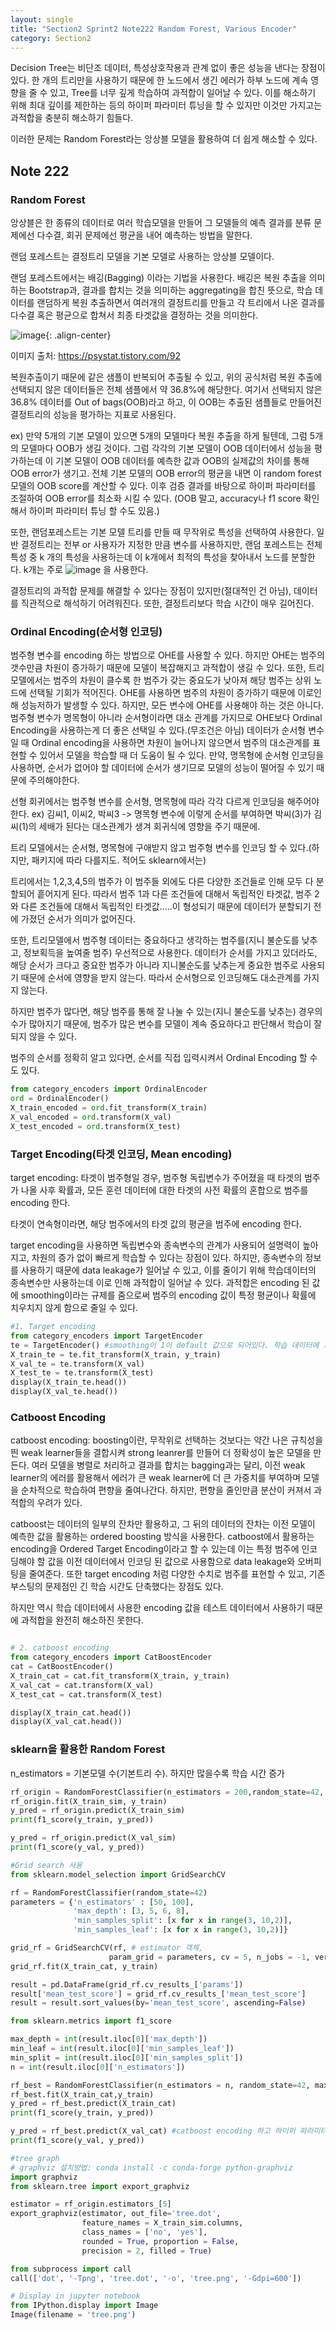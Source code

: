 ```yaml
---
layout: single
title: "Section2 Sprint2 Note222 Random Forest, Various Encoder"
category: Section2
---
```


Decision Tree는 비단조 데이터, 특성상호작용과 관계 없이 좋은 성능을 낸다는 장점이 있다. 한 개의 트리만을 사용하기 때문에 한 노드에서 생긴 에러가 하부 노드에 계속 영향을 줄 수 있고,
Tree를 너무 깊게 학습하여 과적합이 일어날 수 있다. 이를 해소하기 위해 최대 깊이를 제한하는 등의 하이퍼 파라미터 튜닝을 할 수 있지만 이것만 가지고는 과적합을 충분히 해소하기 힘들다.

이러한 문제는 Random Forest라는 앙상블 모델을 활용하여 더 쉽게 해소할 수 있다.

## Note 222
### Random Forest
앙상블은 한 종류의 데이터로 여러 학습모델을 만들어 그 모델들의 예측 결과를 분류 문제에선 다수결, 회귀 문제에선 평균을 내어 예측하는 방법을 말한다.

랜덤 포레스트는 결정트리 모델을 기본 모델로 사용하는 앙상블 모델이다.

랜덤 포레스트에서는 배깅(Bagging) 이라는 기법을 사용한다. 배깅은 복원 추출을 의미하는 Bootstrap과, 결과를 합치는 것을 의미하는 aggregating을 합친 뜻으로, 학습 데이터를 랜덤하게 복원 추출하면서
여러개의 결정트리를 만들고 각 트리에서 나온 결과를 다수결 혹은 평균으로 합쳐서 최종 타겟값을 결정하는 것을 의미한다.

![image](https://user-images.githubusercontent.com/97672187/156551747-70fd4816-ab53-4b65-83ae-a0b9065212d1.png){: .align-center}

이미지 출처: https://psystat.tistory.com/92

복원추출이기 때문에 같은 샘플이 반복되어 추출될 수 있고, 위의 공식처럼 복원 추출에 선택되지 않은 데이터들은 전체 샘플에서 약 36.8%에 해당한다. 여기서 선택되지 않은 36.8% 데이터를
Out of bags(OOB)라고 하고, 이 OOB는 추출된 샘플들로 만들어진 결정트리의 성능을 평가하는 지표로 사용된다. 

ex) 만약 5개의 기본 모델이 있으면 5개의 모델마다 복원 추출을 하게 될텐데, 그럼 5개의 모델마다 OOB가 생길 것이다. 그럼 각각의 기본 모델이 OOB 데이터에서 성능을 평가하는데 이 기본 모델이
OOB 데이터를 예측한 값과 OOB의 실제값의 차이를 통해 OOB error가 생기고. 전체 기본 모델의 OOB error의 평균을 내면 이 random forest 모델의 OOB score를 계산할 수 있다. 이후 검증 결과를 바탕으로
하이퍼 파라미터를 조절하여 OOB error를 최소화 시킬 수 있다. (OOB 말고, accuracy나 f1 score 확인해서 하이퍼 파라미터 튜닝 할 수도 있음.)

또한, 랜덤포레스트는 기본 모델 트리를 만들 때 무작위로 특성을 선택하여 사용한다. 일반 결정트리는 전부 or 사용자가 지정한 만큼 변수를 사용하지만, 랜덤 포레스트는 전체 특성 중
k 개의 특성을 사용하는데 이 k개에서 최적의 특성을 찾아내서 노드를 분할한다. k개는 주로 ![image](https://user-images.githubusercontent.com/97672187/156554439-f12522b9-8e02-4e1c-ac27-4390b215a06b.png)
을 사용한다.

결정트리의 과적합 문제를 해결할 수 있다는 장점이 있지만(절대적인 건 아님), 데이터를 직관적으로 해석하기 어려워진다. 또한, 결정트리보다 학습 시간이 매우 길어진다.

### Ordinal Encoding(순서형 인코딩)
범주형 변수를 encoding 하는 방법으로 OHE를 사용할 수 있다. 하지만 OHE는 범주의 갯수만큼 차원이 증가하기 때문에 모델이 복잡해지고 과적합이 생길 수 있다.
또한, 트리모델에서는 범주의 차원이 클수록 한 범주가 갖는 중요도가 낮아져 해당 범주는 상위 노드에 선택될 기회가 적어진다. OHE를 사용하면 범주의 차원이 증가하기 때문에 이로인해 성능저하가 발생할 수 있다.
하지만, 모든 변수에 OHE를 사용해야 하는 것은 아니다. 범주형 변수가 명목형이 아니라 순서형이라면 대소 관계를 가지므로 OHE보다 Ordinal Encoding을 사용하는게 더 좋은 선택일 수 있다.(무조건은 아님)
데이터가 순서형 변수일 때 Ordinal encoding을 사용하면 차원이 늘어나지 않으면서 범주의 대소관계를 표현할 수 있어서 모델을 학습할 때 더 도움이 될 수 있다.
만약, 명목형에 순서형 인코딩을 사용하면, 순서가 없어야 할 데이터에 순서가 생기므로 모델의 성능이 떨어질 수 있기 때문에 주의해야한다.

선형 회귀에서는 범주형 변수를 순서형, 명목형에 따라 각각 다르게 인코딩을 해주어야 한다. ex) 김씨1, 이씨2, 박씨3 -> 명목형 변수에 이렇게 순서를 부여하면 박씨(3)가 김씨(1)의 세배가 된다는 대소관계가 생겨
회귀식에 영향을 주기 때문에.

트리 모델에서는 순서형, 명목형에 구애받지 않고 범주형 변수를 인코딩 할 수 있다.(하지만, 패키지에 따라 다를지도. 적어도 sklearn에서는) 

트리에서는 1,2,3,4,5의 범주가 이 범주들 외에도 다른 다양한 조건들로 인해 모두 다 분할되어 흩어지게 된다. 따라서 범주 1과 다른 조건들에 대해서 독립적인 타겟값, 범주 2와 다른 조건들에 대해서 독립적인 타겟값.....이 형성되기 때문에 데이터가 분할되기 전에 가졌던 순서가 의미가 없어진다.

또한, 트리모델에서 범주형 데이터는 중요하다고 생각하는 범주를(지니 불순도를 낮추고, 정보획득을 높여줄 범주) 우선적으로 사용한다. 데이터가 순서를 가지고 있더라도, 해당 순서가 크다고 중요한 범주가 아니라 지니불순도를 낮추는게 중요한 범주로 사용되기 때문에 순서에 영향을 받지 않는다. 따라서 순서형으로 인코딩해도 대소관계를 가지지 않는다.

하지만 범주가 많다면, 해당 범주를 통해 잘 나눌 수 있는(지니 불순도를 낮추는) 경우의 수가 많아지기 때문에, 범주가 많은 변수를 모델이 계속 중요하다고 판단해서 학습이 잘 되지 않을 수 있다.

범주의 순서를 정확히 알고 있다면, 순서를 직접 입력시켜서 Ordinal Encoding 할 수도 있다.

```python
from category_encoders import OrdinalEncoder
ord = OrdinalEncoder()
X_train_encoded = ord.fit_transform(X_train)
X_val_encoded = ord.transform(X_val)
X_test_encoded = ord.transform(X_test)
```

### Target Encoding(타겟 인코딩, Mean encoding)
target encoding: 타겟이 범주형일 경우, 범주형 독립변수가 주어졌을 때 타겟의 범주가 나올 사후 확률과, 모든 훈련 데이터에 대한 타겟의 사전 확률의 혼합으로 범주를 encoding 한다.

타겟이 연속형이라면, 해당 범주에서의 타겟 값의 평균을 범주에 encoding 한다.

target encoding을 사용하면 독립변수와 종속변수의 관계가 사용되어 설명력이 높아지고, 차원의 증가 없이 빠르게 학습할 수 있다는 장점이 있다. 
하지만, 종속변수의 정보를 사용하기 때문에 data leakage가 일어날 수 있고, 이를 줄이기 위해 학습데이터의 종속변수만 사용하는데 이로 인해 과적합이 일어날 수 있다. 
과적합은 encoding 된 값에 smoothing이라는 규제를 줌으로써 범주의 encoding 값이 특정 평균이나 확률에 치우치지 않게 함으로 줄일 수 있다.

```python
#1. Target encoding
from category_encoders import TargetEncoder
te = TargetEncoder() #smoothing이 1이 default 값으로 되어있다. 학습 데이터에 치우쳐진 평균을 전체 평균에 가깝도록 규제를 가한다. 1에 가까울 수록 더 큰 규제를 가하는 것.
X_train_te = te.fit_transform(X_train, y_train)
X_val_te = te.transform(X_val)
X_test_te = te.transform(X_test)
display(X_train_te.head())
display(X_val_te.head())
```

### Catboost Encoding
catboost encoding: boosting이란, 무작위로 선택하는 것보다는 약간 나은 규칙성을 띈 weak learner들을 결합시켜 strong leanrer를 만들어 더 정확성이 높은 모델을 만든다. 
여러 모델을 병렬로 처리하고 결과를 합치는 bagging과는 달리, 이전 weak learner의 에러를 활용해서 에러가 큰 weak learner에 더 큰 가중치를 부여하며 모델을 순차적으로 학습하여 편향을 줄여나간다. 하지만, 편향을 줄인만큼 분산이 커져서 과적합의 우려가 있다.

catboost는 데이터의 일부의 잔차만 활용하고, 그 뒤의 데이터의 잔차는 이전 모델이 예측한 값을 활용하는 ordered boosting 방식을 사용한다. 
catboost에서 활용하는 encoding을 Ordered Target Encoding이라고 할 수 있는데 이는 특정 범주에 인코딩해야 할 값을 이전 데이터에서 인코딩 된 값으로 사용함으로 data leakage와 오버피팅을 
줄여준다. 또한 target encoding 처럼 다양한 수치로 범주를 표현할 수 있고, 기존 부스팅의 문제점인 긴 학습 시간도 단축했다는 장점도 있다.

하지만 역시 학습 데이터에서 사용한 encoding 값을 테스트 데이터에서 사용하기 때문에 과적합을 완전히 해소하진 못한다.

```python

# 2. catboost encoding
from category_encoders import CatBoostEncoder
cat = CatBoostEncoder()
X_train_cat = cat.fit_transform(X_train, y_train)
X_val_cat = cat.transform(X_val)
X_test_cat = cat.transform(X_test)

display(X_train_cat.head())
display(X_val_cat.head())

```

### sklearn을 활용한 Random Forest
n_estimators = 기본모델 수(기본트리 수). 하지만 많을수록 학습 시간 증가

```python
rf_origin = RandomForestClassifier(n_estimators = 200,random_state=42, max_depth = 9, min_samples_leaf= 10, min_samples_split= 3)
rf_origin.fit(X_train_sim, y_train)
y_pred = rf_origin.predict(X_train_sim)
print(f1_score(y_train, y_pred))

y_pred = rf_origin.predict(X_val_sim)
print(f1_score(y_val, y_pred))
```

```python
#Grid search 사용
from sklearn.model_selection import GridSearchCV

rf = RandomForestClassifier(random_state=42)
parameters = {'n_estimators' : [50, 100], 
              'max_depth': [3, 5, 6, 8],
              'min_samples_split': [x for x in range(3, 10,2)],
              'min_samples_leaf': [x for x in range(3, 10,2)]}

grid_rf = GridSearchCV(rf, # estimator 객체,
                      param_grid = parameters, cv = 5, n_jobs = -1, verbose = 1, scoring = 'f1') #n_jobs = -1은 사용 가능한 컴퓨터 프로세서 모두 사용한다는 뜻.
grid_rf.fit(X_train_cat, y_train)

result = pd.DataFrame(grid_rf.cv_results_['params'])
result['mean_test_score'] = grid_rf.cv_results_['mean_test_score']
result = result.sort_values(by='mean_test_score', ascending=False)

from sklearn.metrics import f1_score

max_depth = int(result.iloc[0]['max_depth'])
min_leaf = int(result.iloc[0]['min_samples_leaf'])
min_split = int(result.iloc[0]['min_samples_split'])
n = int(result.iloc[0]['n_estimators'])

rf_best = RandomForestClassifier(n_estimators = n, random_state=42, max_depth = max_depth, min_samples_leaf= min_leaf, min_samples_split= min_split)
rf_best.fit(X_train_cat,y_train)
y_pred = rf_best.predict(X_train_cat)
print(f1_score(y_train, y_pred))

y_pred = rf_best.predict(X_val_cat) #catboost encoding 하고 하이퍼 파라미터 조금씩 수정해도 과적합 발생. 
print(f1_score(y_val, y_pred))

```

```python
#tree graph
# graphviz 설치방법: conda install -c conda-forge python-graphviz
import graphviz
from sklearn.tree import export_graphviz

estimator = rf_origin.estimators_[5]
export_graphviz(estimator, out_file='tree.dot', 
                feature_names = X_train_sim.columns,
                class_names = ['no', 'yes'],
                rounded = True, proportion = False, 
                precision = 2, filled = True)

from subprocess import call
call(['dot', '-Tpng', 'tree.dot', '-o', 'tree.png', '-Gdpi=600'])

# Display in jupyter notebook
from IPython.display import Image
Image(filename = 'tree.png')
```


